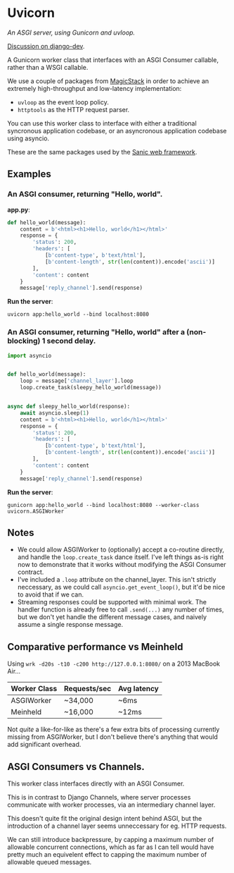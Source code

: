 # Uvicorn

*An ASGI server, using Gunicorn and uvloop.*

[Discussion on django-dev](https://groups.google.com/forum/#!topic/django-developers/_314PGl3Ao0).

A Gunicorn worker class that interfaces with an ASGI Consumer callable, rather than a WSGI callable.

We use a couple of packages from [MagicStack](https://github.com/MagicStack/) in
order to achieve an extremely high-throughput and low-latency implementation:

* `uvloop` as the event loop policy.
* `httptools` as the HTTP request parser.

You can use this worker class to interface with either a traditional syncronous
application codebase, or an asyncronous application codebase using asyncio.

These are the same packages used by the [Sanic web framework](https://github.com/channelcat/sanic).

## Examples

### An ASGI consumer, returning "Hello, world".

**app.py**:

```python
def hello_world(message):
    content = b'<html><h1>Hello, world</h1></html>'
    response = {
        'status': 200,
        'headers': [
            [b'content-type', b'text/html'],
            [b'content-length', str(len(content)).encode('ascii')]
        ],
        'content': content
    }
    message['reply_channel'].send(response)
```

**Run the server**:

```shell
uvicorn app:hello_world --bind localhost:8080
```

### An ASGI consumer, returning "Hello, world" after a (non-blocking) 1 second delay.

```python
import asyncio


def hello_world(message):
    loop = message['channel_layer'].loop
    loop.create_task(sleepy_hello_world(message))


async def sleepy_hello_world(response):
    await asyncio.sleep(1)
    content = b'<html><h1>Hello, world</h1></html>'
    response = {
        'status': 200,
        'headers': [
            [b'content-type', b'text/html'],
            [b'content-length', str(len(content)).encode('ascii')]
        ],
        'content': content
    }
    message['reply_channel'].send(response)
```

**Run the server**:

```shell
gunicorn app:hello_world --bind localhost:8080 --worker-class uvicorn.ASGIWorker
```

## Notes

* We could allow ASGIWorker to (optionally) accept a co-routine directly, and
handle the `loop.create_task` dance itself. I've left things as-is right now
to demonstrate that it works without modifying the ASGI Consumer contract.
* I've included a `.loop` attribute on the channel_layer. This isn't strictly
neccessary, as we could call `asyncio.get_event_loop()`, but it'd be nice to
avoid that if we can.
* Streaming responses could be supported with minimal work. The handler function
is already free to call `.send(...)` any number of times, but we don't yet
handle the different message cases, and naively assume a single response message.

## Comparative performance vs Meinheld

Using `wrk -d20s -t10 -c200 http://127.0.0.1:8080/` on a 2013 MacBook Air...

Worker Class | Requests/sec | Avg latency
-------------|--------------|------------
ASGIWorker   |      ~34,000 |        ~6ms
Meinheld     |      ~16,000 |       ~12ms

Not *quite* a like-for-like as there's a few extra bits of processing currently
missing from ASGIWorker, but I don't believe there's anything that would add
significant overhead.

## ASGI Consumers vs Channels.

This worker class interfaces directly with an ASGI Consumer.

This is in contrast to Django Channels, where server processes communicate
with worker processes, via an intermediary channel layer.

This doesn't quite fit the original design intent behind ASGI, but the
introduction of a channel layer seems unneccessary for eg. HTTP requests.

We can still introduce backpressure, by capping a maximum number of allowable
concurrent connections, which as far as I can tell would have pretty much
an equivelent effect to capping the maximum number of allowable queued messages.
